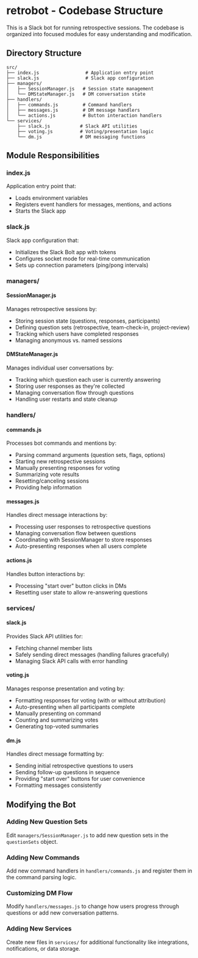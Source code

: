 # retrobot - Codebase Structure

This is a Slack bot for running retrospective sessions. The codebase is organized into focused modules for easy understanding and modification.

## Directory Structure

```
src/
├── index.js                 # Application entry point
├── slack.js                 # Slack app configuration
├── managers/
│   ├── SessionManager.js   # Session state management
│   └── DMStateManager.js   # DM conversation state
├── handlers/
│   ├── commands.js         # Command handlers
│   ├── messages.js         # DM message handlers
│   └── actions.js          # Button interaction handlers
└── services/
    ├── slack.js           # Slack API utilities
    ├── voting.js          # Voting/presentation logic
    └── dm.js              # DM messaging functions
```

## Module Responsibilities

### **index.js**
Application entry point that:
- Loads environment variables
- Registers event handlers for messages, mentions, and actions
- Starts the Slack app

### **slack.js**
Slack app configuration that:
- Initializes the Slack Bolt app with tokens
- Configures socket mode for real-time communication
- Sets up connection parameters (ping/pong intervals)

### **managers/**

#### **SessionManager.js**
Manages retrospective sessions by:
- Storing session state (questions, responses, participants)
- Defining question sets (retrospective, team-check-in, project-review)
- Tracking which users have completed responses
- Managing anonymous vs. named sessions

#### **DMStateManager.js**
Manages individual user conversations by:
- Tracking which question each user is currently answering
- Storing user responses as they're collected
- Managing conversation flow through questions
- Handling user restarts and state cleanup

### **handlers/**

#### **commands.js**
Processes bot commands and mentions by:
- Parsing command arguments (question sets, flags, options)
- Starting new retrospective sessions
- Manually presenting responses for voting
- Summarizing vote results
- Resetting/canceling sessions
- Providing help information

#### **messages.js**
Handles direct message interactions by:
- Processing user responses to retrospective questions
- Managing conversation flow between questions
- Coordinating with SessionManager to store responses
- Auto-presenting responses when all users complete

#### **actions.js**
Handles button interactions by:
- Processing "start over" button clicks in DMs
- Resetting user state to allow re-answering questions

### **services/**

#### **slack.js**
Provides Slack API utilities for:
- Fetching channel member lists
- Safely sending direct messages (handling failures gracefully)
- Managing Slack API calls with error handling

#### **voting.js**
Manages response presentation and voting by:
- Formatting responses for voting (with or without attribution)
- Auto-presenting when all participants complete
- Manually presenting on command
- Counting and summarizing votes
- Generating top-voted summaries

#### **dm.js**
Handles direct message formatting by:
- Sending initial retrospective questions to users
- Sending follow-up questions in sequence
- Providing "start over" buttons for user convenience
- Formatting messages consistently

## Modifying the Bot

### Adding New Question Sets
Edit `managers/SessionManager.js` to add new question sets in the `questionSets` object.

### Adding New Commands
Add new command handlers in `handlers/commands.js` and register them in the command parsing logic.

### Customizing DM Flow
Modify `handlers/messages.js` to change how users progress through questions or add new conversation patterns.

### Adding New Services
Create new files in `services/` for additional functionality like integrations, notifications, or data storage.